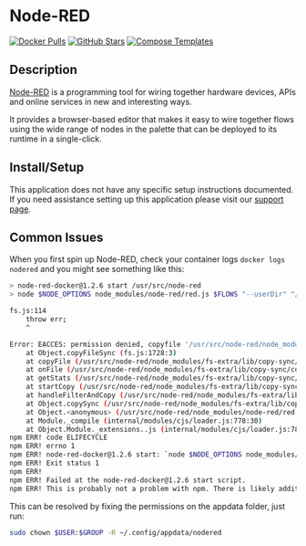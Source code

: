 # Node-RED

[![Docker Pulls](https://img.shields.io/docker/pulls/nodered/node-red?style=flat-square&color=607D8B&label=docker%20pulls&logo=docker)](https://hub.docker.com/r/nodered/node-red)
[![GitHub Stars](https://img.shields.io/github/stars/node-red/node-red-docker?style=flat-square&color=607D8B&label=github%20stars&logo=github)](https://github.com/node-red/node-red-docker)
[![Compose Templates](https://img.shields.io/static/v1?style=flat-square&color=607D8B&label=compose&message=templates)](https://github.com/GhostWriters/DockSTARTer/tree/master/compose/.apps/nodered)

## Description

[Node-RED](https://nodered.org/)  is a programming tool for wiring together hardware devices, APIs and online services in new and interesting ways.

It provides a browser-based editor that makes it easy to wire together flows using the wide range of nodes in the palette that can be deployed to its runtime in a single-click.

## Install/Setup

This application does not have any specific setup instructions documented. If you need assistance setting up this application please visit our [support page](https://dockstarter.com/basics/support/).

## Common Issues

When you first spin up Node-RED, check your container logs `docker logs nodered` and you might see something like this:

```bash
> node-red-docker@1.2.6 start /usr/src/node-red
> node $NODE_OPTIONS node_modules/node-red/red.js $FLOWS "--userDir" "/data"

fs.js:114
    throw err;
    ^

Error: EACCES: permission denied, copyfile '/usr/src/node-red/node_modules/node-red/settings.js' -> '/data/settings.js'
    at Object.copyFileSync (fs.js:1728:3)
    at copyFile (/usr/src/node-red/node_modules/fs-extra/lib/copy-sync/copy-sync.js:68:8)
    at onFile (/usr/src/node-red/node_modules/fs-extra/lib/copy-sync/copy-sync.js:53:25)
    at getStats (/usr/src/node-red/node_modules/fs-extra/lib/copy-sync/copy-sync.js:48:44)
    at startCopy (/usr/src/node-red/node_modules/fs-extra/lib/copy-sync/copy-sync.js:38:10)
    at handleFilterAndCopy (/usr/src/node-red/node_modules/fs-extra/lib/copy-sync/copy-sync.js:33:10)
    at Object.copySync (/usr/src/node-red/node_modules/fs-extra/lib/copy-sync/copy-sync.js:26:10)
    at Object.<anonymous> (/usr/src/node-red/node_modules/node-red/red.js:125:20)
    at Module._compile (internal/modules/cjs/loader.js:778:30)
    at Object.Module._extensions..js (internal/modules/cjs/loader.js:789:10)
npm ERR! code ELIFECYCLE
npm ERR! errno 1
npm ERR! node-red-docker@1.2.6 start: `node $NODE_OPTIONS node_modules/node-red/red.js $FLOWS "--userDir" "/data"`
npm ERR! Exit status 1
npm ERR!
npm ERR! Failed at the node-red-docker@1.2.6 start script.
npm ERR! This is probably not a problem with npm. There is likely additional logging output above.
```

This can be resolved by fixing the permissions on the appdata folder, just run:

```bash
sudo chown $USER:$GROUP -R ~/.config/appdata/nodered
```
